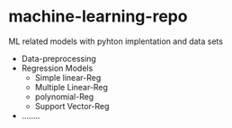 # machine-learning-repo
ML related models with pyhton implentation and data sets
<ul>
  <li>Data-preprocessing</li>
  <li>Regression Models
    <ul>
      <li>Simple linear-Reg</li>
      <li>Multiple Linear-Reg</li>
      <li>polynomial-Reg</li>
      <li>Support Vector-Reg</li>
    </ul>
  </li>
  <li>........</li>
</ul>
